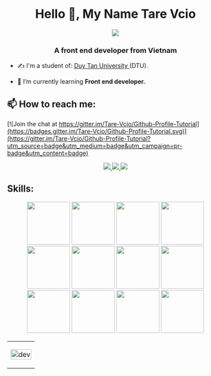 <h1 align="center">Hello 👋, My Name Tare Vcio</h1>
<p align="center"><img src="https://img.icons8.com/color/48/000000/vietnam-circular.png"/></p>
<h3 align="center">A front end developer from Vietnam </h3>

- ✍ I'm a student of: [Duy Tan University ](https://duytan.edu.vn/) (DTU).

- 🌱 I’m currently learning **Front end developer.**


## 📫 How to reach me:

[![Join the chat at https://gitter.im/Tare-Vcio/Github-Profile-Tutorial](https://badges.gitter.im/Tare-Vcio/Github-Profile-Tutorial.svg)](https://gitter.im/Tare-Vcio/Github-Profile-Tutorial?utm_source=badge&utm_medium=badge&utm_campaign=pr-badge&utm_content=badge)

<p align="center">
  <a href="https://www.linkedin.com/in/tare-v%C3%B5-4a1393227/" target="_blank">
    <img src="https://img.icons8.com/fluent/48/000000/linkedin.png"/>
  </a>
  <a href="https://www.facebook.com/votrunghieu332001/" alt="Facebook">
    <img src="https://img.icons8.com/fluent/48/000000/facebook-new.png" target="_blank" />
  </a> 
  <a href="https://https://github.com/Tare-Vcio" alt="Github">
    <img src="https://img.icons8.com/fluent/48/000000/github.png"/>
  </a> 
</p>

## Skills:
<p align="center">
  <img style="width:100px" src="https://img.icons8.com/color/48/000000/mysql-logo.png"/>
  <img style="width:100px" src="https://upload.wikimedia.org/wikipedia/commons/d/d4/Javascript-shield.svg"/>
  <img style="width:100px" src="https://upload.wikimedia.org/wikipedia/commons/4/4c/Typescript_logo_2020.svg"/>
  <img style="width:100px" src="https://upload.wikimedia.org/wikipedia/commons/a/a7/React-icon.svg"/>
  <img style="width:100px" src="https://upload.wikimedia.org/wikipedia/commons/9/95/Vue.js_Logo_2.svg"/>
  <img style="width:100px" src="https://upload.wikimedia.org/wikipedia/commons/3/37/Firebase_Logo.svg"/>
  <img style=" width:100px"src="https://img.icons8.com/color/48/000000/mongodb.png"/>
  <img style="width:100px" src="https://img.icons8.com/color/48/000000/git.png"/>
  <img style="width:100px" src="https://img.icons8.com/color/48/000000/github-2.png"/>
  <img style="width:100px" src="https://img.icons8.com/color/48/000000/visual-studio-code-2019.png"/>
  <img style="width:100px" src="https://img.icons8.com/color/48/000000/visual-studio-2019.png"/>
  <img style="width:100px" src="https://img.icons8.com/color/48/000000/trello.png"/>
</p>

<table style="width:100%;">
  <tr>
    <td>
      <p align="center"> 
        <img src="https://cdn.dribbble.com/users/1059583/screenshots/4171367/coding-freak.gif" alt="dev" width="100%"/>
      </p>
    </td>
  </tr>
</table>


